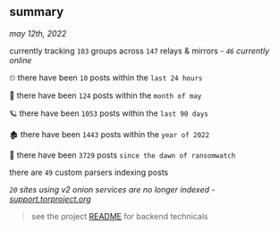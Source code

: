 
## summary
_may 12th, 2022_

currently tracking `103` groups across `147` relays & mirrors - _`46` currently online_

⏲ there have been `10` posts within the `last 24 hours`

🦈 there have been `124` posts within the `month of may`

🪐 there have been `1053` posts within the `last 90 days`

🏚 there have been `1443` posts within the `year of 2022`

🦕 there have been `3729` posts `since the dawn of ransomwatch`

there are `49` custom parsers indexing posts

_`20` sites using v2 onion services are no longer indexed - [support.torproject.org](https://support.torproject.org/onionservices/v2-deprecation/)_

> see the project [README](https://github.com/thetanz/ransomwatch#ransomwatch--) for backend technicals

